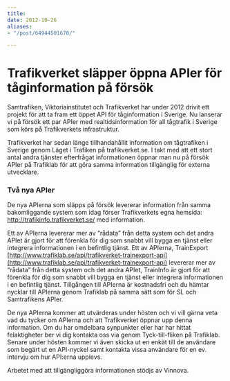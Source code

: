 ```yaml
---
title: 
date: 2012-10-26
aliases:
- "/post/64944501670/"

---
```

# Trafikverket släpper öppna APIer för tåginformation på försök

Samtrafiken, Viktoriainstitutet och Trafikverket har under 2012 drivit ett projekt för att ta fram ett öppet API för tåginformation i Sverige. Nu lanserar vi på försök ett par APIer med realtidsinformation för all tågtrafik i Sverige som körs på Trafikverkets infrastruktur.

Trafikverket har sedan länge tillhandahållit information om tågtrafiken i Sverige genom Läget i Trafiken på trafikverket.se. I takt med att ett stort antal andra tjänster efterfrågat informationen öppnar man nu på försök APIer på Trafiklab för att göra samma information tillgänglig för externa utvecklare.

### Två nya APIer

De nya APIerna som släpps på försök levererar information från samma bakomliggande system som idag förser Trafikverkets egna hemsida: http://trafikinfo.trafikverket.se/ med information.

Ett av APIerna levererar mer av “rådata” från detta system och det andra APIet är gjort för att förenkla för dig som snabbt vill bygga en tjänst eller integrera informationen i en befintlig tjänst. Ett av APIerna, TrainExport [http://www.trafiklab.se/api/trafikverket-trainexport-api](http://www.trafiklab.se/api/trafikverket-trainexport-api) levererar mer av “rådata” från detta system och det andra APIet, TrainInfo är gjort för att förenkla för dig som snabbt vill bygga en tjänst eller integrera informationen i en befintlig tjänst. Tillgången till APIerna är kostnadsfri och du hämtar nycklar till APIerna genom Trafiklab på samma sätt som för SL och Samtrafikens APIer.

De nya APIerna kommer att utvärderas under hösten och vi vill gärna veta vad du tycker om APIerna och att Trafikverket öppnar upp denna information. Om du har omdelbara synpunkter eller har har hittat felaktigheter ber vi dig kontakta oss via genom Tyck-till-fliken på Trafiklab. Senare under hösten kommer vi även skicka ut en enkät till de användare som begärt ut en API-nyckel samt kontakta vissa användare för en ev. intervju om hur API:erna upplevs.

Arbetet med att tillgängliggöra informationen stödjs av Vinnova.
